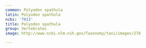 ```yaml
---
common: Polyodon spathula
latin: Polyodon spathula
ncbi: '7913'
title: Polyodon spathula
group: Vertebrates
image: http://www.ncbi.nlm.nih.gov/Taxonomy/taxi/images/278

---
```

